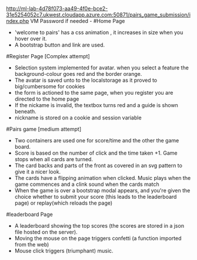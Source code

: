 http://ml-lab-4d78f073-aa49-4f0e-bce2-31e5254052c7.ukwest.cloudapp.azure.com:50871/pairs_game_submission/index.php
VM Password if needed - 
#Home Page
- 'welcome to pairs' has a css animation , it increases in size when you hover over it.
- A bootstrap button and link are used.

#Register Page [Complex attempt]
- Selection system  implemented for avatar. when you select a feature the background-colour goes red and the border orange. 
- The avatar is saved unto to the localstorage as it proved to big/cumbersome for cookies
- the form is actioned to the same page, when you register you are directed to the home page
- If the nickame is invalid, the textbox turns red and a guide is shown beneath.
- nickname is stored on a cookie and session variable

#Pairs game [medium attempt]
- Two containers are used one for score/time and the other the game board.
- Score is based on the number of click and the time taken +1. Game stops when all cards are turned.
- The card backs and parts of the front as covered in an svg pattern to give it a nicer look. 
- The cards have a flipping animation when clicked. Music plays when the game commences and a clink sound when the cards match
- When the game is over a bootstrap modal appears, and you're given the choice whether to submit your score (this leads to the leaderboard page) or replay(which reloads the page)

#leaderboard Page
- A leaderboard showing the top scores (the scores are stored in a json file hosted on the server).
- Moving the mouse on the page triggers confetti (a function imported from the web)
- Mouse click triggers (triumphant) music.
